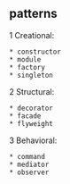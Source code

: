patterns
-

1 Creational:

    * constructor
    * module
    * factory
    * singleton

2 Structural:

    * decorator
    * facade
    * flyweight

3 Behavioral:

    * command
    * mediator
    * observer
